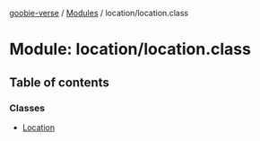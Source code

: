 [goobie-verse](../README.md) / [Modules](../modules.md) / location/location.class

# Module: location/location.class

## Table of contents

### Classes

- [Location](../classes/location_location_class.Location.md)
